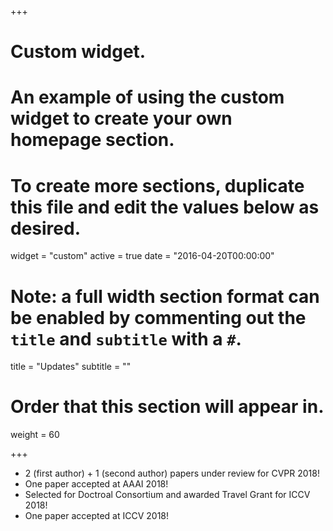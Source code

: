 +++
# Custom widget.
# An example of using the custom widget to create your own homepage section.
# To create more sections, duplicate this file and edit the values below as desired.
widget = "custom"
active = true
date = "2016-04-20T00:00:00"

# Note: a full width section format can be enabled by commenting out the `title` and `subtitle` with a `#`.
title = "Updates"
subtitle = ""

# Order that this section will appear in.
weight = 60

+++

- 2 (first author) + 1 (second author) papers under review for CVPR 2018!
- One paper accepted at AAAI 2018!
- Selected for Doctroal Consortium and awarded Travel Grant for ICCV 2018!
- One paper accepted at ICCV 2018!

